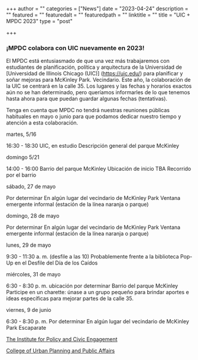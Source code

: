 +++
author = ""
categories = ["News"]
date = "2023-04-24"
description = ""
featured = ""
featuredalt = ""
featuredpath = ""
linktitle = ""
title = "UIC + MPDC 2023"
type = "post"

+++ 
### ¡MPDC colabora con UIC nuevamente en 2023!
El MPDC está entusiasmado de que una vez más trabajaremos con estudiantes de planificación, política y arquitectura de la Universidad de [Universidad de Illinois Chicago (UIC)] (https://uic.edu/) para planificar y soñar mejoras para McKinley Park. Vecindario. Este año, la colaboración de la UIC se centrará en la calle 35. Los lugares y las fechas y horarios exactos aún no se han determinado, pero queríamos informarles de lo que tenemos hasta ahora para que puedan guardar algunas fechas (tentativas). 

Tenga en cuenta que MPDC no tendrá nuestras reuniones públicas habituales en mayo o junio para que podamos dedicar nuestro tiempo y atención a esta colaboración.


martes, 5/16

16:30 - 18:30
UIC, en estudio
Descripción general del parque McKinley

domingo 5/21

14:00 - 16:00
Barrio del parque McKinley
Ubicación de inicio TBA
Recorrido por el barrio

sábado, 27 de mayo

Por determinar
En algún lugar del vecindario de McKinley Park
Ventana emergente informal (estación de la línea naranja o parque)

domingo, 28 de mayo

Por determinar
En algún lugar del vecindario de McKinley Park
Ventana emergente informal (estación de la línea naranja o parque)

lunes, 29 de mayo

9:30 - 11:30 a. m.
(desfile a las 10)
Probablemente frente a la biblioteca
Pop-Up en el Desfile del Día de los Caídos

miércoles, 31 de mayo

6:30 - 8:30 p. m.
ubicación por determinar
Barrio del parque McKinley
Participe en un charette: únase a un grupo pequeño para brindar aportes e ideas específicas para mejorar partes de la calle 35.

viernes, 9 de junio

6:30 - 8:30 p. m.
Por determinar
En algún lugar del vecindario de McKinley Park
Escaparate

[The Institute for Policy and Civic Engagement](https://ipce.uic.edu/)

[College of Urban Planning and Public Affairs](https://cuppa.uic.edu/)

